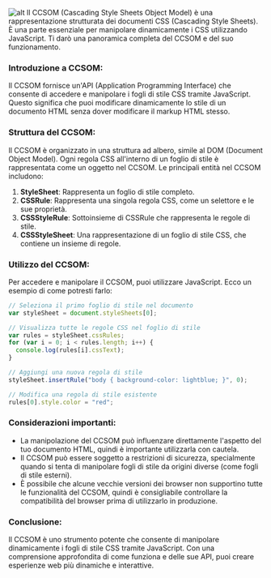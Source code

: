 ![alt](https://i.ibb.co/mbXb5dY/cssom.png)
Il CCSOM (Cascading Style Sheets Object Model) è una rappresentazione strutturata dei documenti CSS (Cascading Style Sheets). È una parte essenziale per manipolare dinamicamente i CSS utilizzando JavaScript. Ti darò una panoramica completa del CCSOM e del suo funzionamento.

### Introduzione a CCSOM:

Il CCSOM fornisce un'API (Application Programming Interface) che consente di accedere e manipolare i fogli di stile CSS tramite JavaScript. Questo significa che puoi modificare dinamicamente lo stile di un documento HTML senza dover modificare il markup HTML stesso.

### Struttura del CCSOM:

Il CCSOM è organizzato in una struttura ad albero, simile al DOM (Document Object Model). Ogni regola CSS all'interno di un foglio di stile è rappresentata come un oggetto nel CCSOM. Le principali entità nel CCSOM includono:

1. **StyleSheet**: Rappresenta un foglio di stile completo.
2. **CSSRule**: Rappresenta una singola regola CSS, come un selettore e le sue proprietà.
3. **CSSStyleRule**: Sottoinsieme di CSSRule che rappresenta le regole di stile.
4. **CSSStyleSheet**: Una rappresentazione di un foglio di stile CSS, che contiene un insieme di regole.

### Utilizzo del CCSOM:

Per accedere e manipolare il CCSOM, puoi utilizzare JavaScript. Ecco un esempio di come potresti farlo:

```javascript
// Seleziona il primo foglio di stile nel documento
var styleSheet = document.styleSheets[0];

// Visualizza tutte le regole CSS nel foglio di stile
var rules = styleSheet.cssRules;
for (var i = 0; i < rules.length; i++) {
  console.log(rules[i].cssText);
}

// Aggiungi una nuova regola di stile
styleSheet.insertRule("body { background-color: lightblue; }", 0);

// Modifica una regola di stile esistente
rules[0].style.color = "red";
```

### Considerazioni importanti:

- La manipolazione del CCSOM può influenzare direttamente l'aspetto del tuo documento HTML, quindi è importante utilizzarla con cautela.
- Il CCSOM può essere soggetto a restrizioni di sicurezza, specialmente quando si tenta di manipolare fogli di stile da origini diverse (come fogli di stile esterni).
- È possibile che alcune vecchie versioni dei browser non supportino tutte le funzionalità del CCSOM, quindi è consigliabile controllare la compatibilità del browser prima di utilizzarlo in produzione.

### Conclusione:

Il CCSOM è uno strumento potente che consente di manipolare dinamicamente i fogli di stile CSS tramite JavaScript. Con una comprensione approfondita di come funziona e delle sue API, puoi creare esperienze web più dinamiche e interattive.
